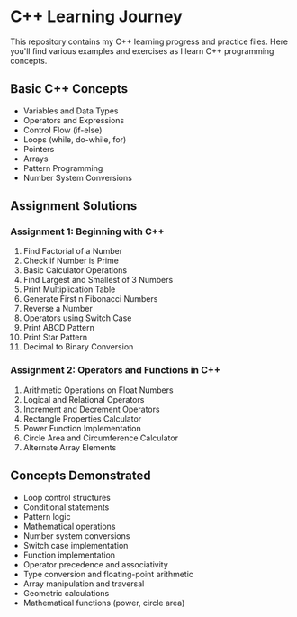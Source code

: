 # C++ Learning Journey

This repository contains my C++ learning progress and practice files. Here you'll find various examples and exercises as I learn C++ programming concepts.

## Basic C++ Concepts
- Variables and Data Types
- Operators and Expressions
- Control Flow (if-else)
- Loops (while, do-while, for)
- Pointers
- Arrays
- Pattern Programming
- Number System Conversions

## Assignment Solutions

### Assignment 1: Beginning with C++
1. Find Factorial of a Number
2. Check if Number is Prime
3. Basic Calculator Operations
4. Find Largest and Smallest of 3 Numbers
5. Print Multiplication Table
6. Generate First n Fibonacci Numbers
7. Reverse a Number
8. Operators using Switch Case
9. Print ABCD Pattern
10. Print Star Pattern
11. Decimal to Binary Conversion

### Assignment 2: Operators and Functions in C++
1. Arithmetic Operations on Float Numbers
2. Logical and Relational Operators
3. Increment and Decrement Operators
4. Rectangle Properties Calculator
5. Power Function Implementation
6. Circle Area and Circumference Calculator
7. Alternate Array Elements

## Concepts Demonstrated
- Loop control structures
- Conditional statements
- Pattern logic
- Mathematical operations
- Number system conversions
- Switch case implementation
- Function implementation
- Operator precedence and associativity
- Type conversion and floating-point arithmetic
- Array manipulation and traversal
- Geometric calculations
- Mathematical functions (power, circle area)
